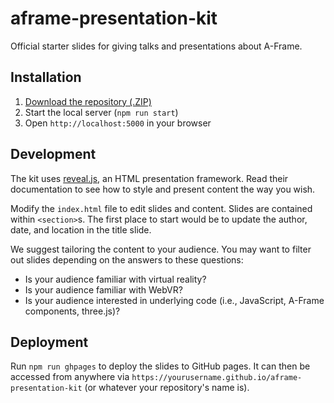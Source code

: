 # aframe-presentation-kit

Official starter slides for giving talks and presentations about A-Frame.

## Installation

1. [Download the repository (.ZIP)](https://github.com/ngokevin/aframe-presentation-kit/archive/master.zip)
2. Start the local server (`npm run start`)
3. Open `http://localhost:5000` in your browser

## Development

The kit uses [reveal.js](https://github.com/hakimel/reveal.js/), an HTML
presentation framework. Read their documentation to see how to style and
present content the way you wish.

Modify the `index.html` file to edit slides and content. Slides are contained
within `<section>`s. The first place to start would be to update the author,
date, and location in the title slide.

We suggest tailoring the content to your audience. You may want to filter out
slides depending on the answers to these questions:

- Is your audience familiar with virtual reality?
- Is your audience familiar with WebVR?
- Is your audience interested in underlying code (i.e., JavaScript, A-Frame components, three.js)?

## Deployment

Run `npm run ghpages` to deploy the slides to GitHub pages. It can then be
accessed from anywhere via
`https://yourusername.github.io/aframe-presentation-kit` (or whatever your
repository's name is).

